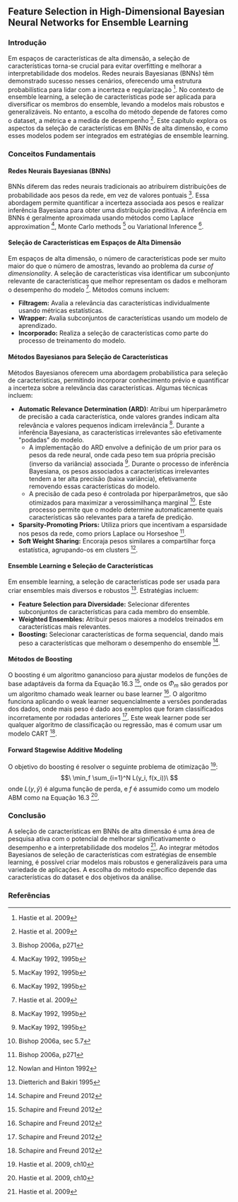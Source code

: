 ## Feature Selection in High-Dimensional Bayesian Neural Networks for Ensemble Learning

### Introdução
Em espaços de características de alta dimensão, a seleção de características torna-se crucial para evitar overfitting e melhorar a interpretabilidade dos modelos. Redes neurais Bayesianas (BNNs) têm demonstrado sucesso nesses cenários, oferecendo uma estrutura probabilística para lidar com a incerteza e regularização [^583]. No contexto de ensemble learning, a seleção de características pode ser aplicada para diversificar os membros do ensemble, levando a modelos mais robustos e generalizáveis. No entanto, a escolha do método depende de fatores como o dataset, a métrica e a medida de desempenho [^583]. Este capítulo explora os aspectos da seleção de características em BNNs de alta dimensão, e como esses modelos podem ser integrados em estratégias de ensemble learning.

### Conceitos Fundamentais

#### Redes Neurais Bayesianas (BNNs)
BNNs diferem das redes neurais tradicionais ao atribuírem distribuições de probabilidade aos pesos da rede, em vez de valores pontuais [^563]. Essa abordagem permite quantificar a incerteza associada aos pesos e realizar inferência Bayesiana para obter uma distribuição preditiva. A inferência em BNNs é geralmente aproximada usando métodos como Laplace approximation [^577], Monte Carlo methods [^577] ou Variational Inference [^577].

#### Seleção de Características em Espaços de Alta Dimensão
Em espaços de alta dimensão, o número de características pode ser muito maior do que o número de amostras, levando ao problema da *curse of dimensionality*. A seleção de características visa identificar um subconjunto relevante de características que melhor representam os dados e melhoram o desempenho do modelo [^583]. Métodos comuns incluem:
- **Filtragem:** Avalia a relevância das características individualmente usando métricas estatísticas.
- **Wrapper:** Avalia subconjuntos de características usando um modelo de aprendizado.
- **Incorporado:** Realiza a seleção de características como parte do processo de treinamento do modelo.

#### Métodos Bayesianos para Seleção de Características
Métodos Bayesianos oferecem uma abordagem probabilística para seleção de características, permitindo incorporar conhecimento prévio e quantificar a incerteza sobre a relevância das características. Algumas técnicas incluem:

- **Automatic Relevance Determination (ARD):** Atribui um hiperparâmetro de precisão a cada característica, onde valores grandes indicam alta relevância e valores pequenos indicam irrelevância [^577]. Durante a inferência Bayesiana, as características irrelevantes são efetivamente "podadas" do modelo.
    - A implementação do ARD envolve a definição de um prior para os pesos da rede neural, onde cada peso tem sua própria precisão (inverso da variância) associada [^577]. Durante o processo de inferência Bayesiana, os pesos associados a características irrelevantes tendem a ter alta precisão (baixa variância), efetivamente removendo essas características do modelo.
    - A precisão de cada peso é controlada por hiperparâmetros, que são otimizados para maximizar a verossimilhança marginal [^579]. Este processo permite que o modelo determine automaticamente quais características são relevantes para a tarefa de predição.
- **Sparsity-Promoting Priors:** Utiliza priors que incentivam a esparsidade nos pesos da rede, como priors Laplace ou Horseshoe [^563].
- **Soft Weight Sharing:** Encoraja pesos similares a compartilhar força estatística, agrupando-os em clusters [^575].

#### Ensemble Learning e Seleção de Características
Em ensemble learning, a seleção de características pode ser usada para criar ensembles mais diversos e robustos [^581]. Estratégias incluem:

- **Feature Selection para Diversidade:** Selecionar diferentes subconjuntos de características para cada membro do ensemble.
- **Weighted Ensembles:** Atribuir pesos maiores a modelos treinados em características mais relevantes.
- **Boosting:** Selecionar características de forma sequencial, dando mais peso a características que melhoram o desempenho do ensemble [^554].

#### Métodos de Boosting
O boosting é um algoritmo ganancioso para ajustar modelos de funções de base adaptáveis da forma da Equação 16.3 [^554], onde os $Φ_m$ são gerados por um algoritmo chamado weak learner ou base learner [^554]. O algoritmo funciona aplicando o weak learner sequencialmente a versões ponderadas dos dados, onde mais peso é dado aos exemplos que foram classificados incorretamente por rodadas anteriores [^554].
Este weak learner pode ser qualquer algoritmo de classificação ou regressão, mas é comum usar um modelo CART [^554].

#### Forward Stagewise Additive Modeling
O objetivo do boosting é resolver o seguinte problema de otimização [^555]:
$$\
\min_f \sum_{i=1}^N L(y_i, f(x_i))\
$$
onde $L(y, ŷ)$ é alguma função de perda, e $f$ é assumido como um modelo ABM como na Equação 16.3 [^555].

### Conclusão

A seleção de características em BNNs de alta dimensão é uma área de pesquisa ativa com o potencial de melhorar significativamente o desempenho e a interpretabilidade dos modelos [^583]. Ao integrar métodos Bayesianos de seleção de características com estratégias de ensemble learning, é possível criar modelos mais robustos e generalizáveis para uma variedade de aplicações. A escolha do método específico depende das características do dataset e dos objetivos da análise.

### Referências
[^554]: Schapire and Freund 2012
[^555]: Hastie et al. 2009, ch10
[^563]: Bishop 2006a, p271
[^575]: Nowlan and Hinton 1992
[^577]: MacKay 1992, 1995b
[^579]: Bishop 2006a, sec 5.7
[^581]: Dietterich and Bakiri 1995
[^583]: Hastie et al. 2009

<!-- END -->
